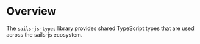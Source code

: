 # Overview
The `sails-js-types` library provides shared TypeScript types that are used across the sails-js ecosystem.
